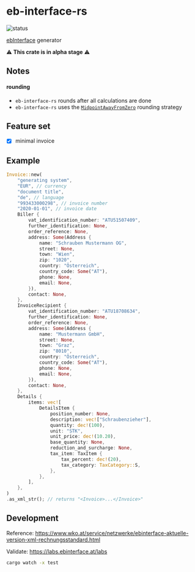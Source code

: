 # eb-interface-rs

![status](https://github.com/cloudacy/eb-interface-rs/actions/workflows/rust.yml/badge.svg)

[ebInterface](https://www.wko.at/service/netzwerke/was-ist-ebinterface.html) generator

:warning: **This crate is in alpha stage** :warning:

## Notes

#### rounding

- `eb-interface-rs` rounds after all calculations are done
- `eb-interface-rs` uses the [`MidpointAwayFromZero`](https://docs.rs/rust_decimal/latest/rust_decimal/enum.RoundingStrategy.html#variant.MidpointAwayFromZero) rounding strategy

## Feature set

- [x] minimal invoice

## Example

```rust
Invoice::new(
    "generating system",
    "EUR", // currency
    "document title",
    "de", // language
    "993433000298", // invoice number
    "2020-01-01", // invoice date
    Biller {
        vat_identification_number: "ATU51507409",
        further_identification: None,
        order_reference: None,
        address: Some(Address {
            name: "Schrauben Mustermann OG",
            street: None,
            town: "Wien",
            zip: "1020",
            country: "Österreich",
            country_code: Some("AT"),
            phone: None,
            email: None,
        }),
        contact: None,
    },
    InvoiceRecipient {
        vat_identification_number: "ATU18708634",
        further_identification: None,
        order_reference: None,
        address: Some(Address {
            name: "Mustermann GmbH",
            street: None,
            town: "Graz",
            zip: "8010",
            country: "Österreich",
            country_code: Some("AT"),
            phone: None,
            email: None,
        }),
        contact: None,
    },
    Details {
        items: vec![
            DetailsItem {
                position_number: None,
                description: vec!["Schraubenzieher"],
                quantity: dec!(100),
                unit: "STK",
                unit_price: dec!(10.20),
                base_quantity: None,
                reduction_and_surcharge: None,
                tax_item: TaxItem {
                    tax_percent: dec!(20),
                    tax_category: TaxCategory::S,
                },
            },
        ],
    },
)
.as_xml_str(); // returns "<Invoice>...</Invoice>"
```

## Development

Reference: https://www.wko.at/service/netzwerke/ebinterface-aktuelle-version-xml-rechnungsstandard.html

Validate: https://labs.ebinterface.at/labs

```sh
cargo watch -x test
```
